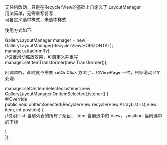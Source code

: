 无任何改动，只是在RecyclerView的基础上自定义了  LayoutManager  <br/>
用法简单，无需重写复写 <br/>
可自定义选中样式，未选中样式 <br/>

使用方式如下:  <br/>

GalleryLayoutManager manager = new GalleryLayoutManager(RecyclerView.HORIZONTAL);   <br/>
manager.attach(mRv);  <br/>
//设置滑动缩放效果，可自定义并重写  <br/>
manager.setItemTransformer(new Transformer());  <br/>

回调监听，此时就不需要 setOnClick 方法了，和ViewPage 一样，根据滑动监听处理: <br/>

manager.setOnItemSelectedListener(new GalleryLayoutManager.OnItemSelectedListener() { <br/>
@Override <br/>
public void onItemSelected(RecyclerView recyclerView,ArrayList<View> list,View item, int position) { <br/>
    //说明: list-当前列表的所有子条目， item-当前选中的 View， position-当前选中的下标 <br/>
               
} <br/>
}); <br/>
